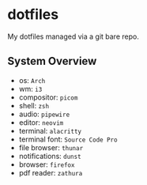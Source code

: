 # dotfiles

My dotfiles managed via a git bare repo.

## System Overview

* os: `Arch`
* wm: `i3`
* compositor: `picom`
* shell: `zsh`
* audio: `pipewire`
* editor: `neovim`
* terminal: `alacritty`
* terminal font: `Source Code Pro`
* file browser: `thunar`
* notifications: `dunst`
* browser: `firefox`
* pdf reader: `zathura`
